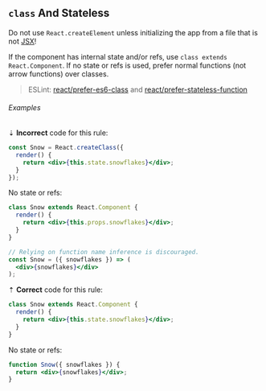 ## `class` And Stateless

Do not use `React.createElement` unless initializing the app from a file that is not [JSX][rules-react-jsx-syntax]!

If the component has internal state and/or refs, use `class extends React.Component`. If no state or refs is used, prefer normal functions (not arrow functions) over classes.

> ESLint: [react/prefer-es6-class][eslint-react/prefer-es6-class] and [react/prefer-stateless-function][eslint-react/prefer-stateless-function]

###### Examples

⇣ **Incorrect** code for this rule:

```jsx
const Snow = React.createClass({
  render() {
    return <div>{this.state.snowflakes}</div>;
  }
});
```

No state or refs:

```jsx
class Snow extends React.Component {
  render() {
    return <div>{this.props.snowflakes}</div>;
  }
}
```

<!--lint disable no-missing-blank-lines-->
<!-- prettier-ignore -->
```jsx
// Relying on function name inference is discouraged.
const Snow = ({ snowflakes }) => (
  <div>{snowflakes}</div>
);
```

<!--lint enable no-missing-blank-lines-->

⇡ **Correct** code for this rule:

```jsx
class Snow extends React.Component {
  render() {
    return <div>{this.state.snowflakes}</div>;
  }
}
```

No state or refs:

```jsx
function Snow({ snowflakes }) {
  return <div>{snowflakes}</div>;
}
```

[eslint-react/prefer-es6-class]: https://github.com/yannickcr/eslint-plugin-react/blob/master/docs/rules/prefer-es6-class.md
[eslint-react/prefer-stateless-function]: https://github.com/yannickcr/eslint-plugin-react/blob/master/docs/rules/prefer-stateless-function.md
[rules-react-jsx-syntax]: index.md#jsx-syntax
